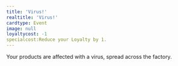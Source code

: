 ```yaml
---
title: 'Virus!'
realtitle: 'Virus!'
cardtype: Event
image: null
loyaltycost: -1
specialcost:Reduce your Loyalty by 1.
---
```


Your products are affected with a virus, spread across the factory. 
